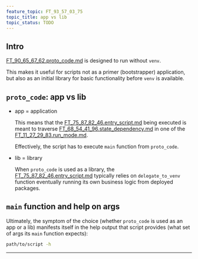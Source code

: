 ```yaml
---
feature_topic: FT_93_57_03_75
topic_title: app vs lib
topic_status: TODO
---
```


## Intro

[FT_90_65_67_62.proto_code.md][FT_90_65_67_62.proto_code.md] is designed to run without `venv`.

This makes it useful for scripts not as a primer (bootstrapper) application,
but also as an initial library for basic functionality before `venv` is available.

## `proto_code`: app vs lib

*   app = application

    This means that the [FT_75_87_82_46.entry_script.md][FT_75_87_82_46.entry_script.md] being executed
    is meant to traverse [FT_68_54_41_96.state_dependency.md][FT_68_54_41_96.state_dependency.md] in
    one of the [FT_11_27_29_83.run_mode.md][FT_11_27_29_83.run_mode.md].

    Effectively, the script has to execute `main` function from `proto_code`.

*   lib = library

    When `proto_code` is used as a library, the [FT_75_87_82_46.entry_script.md][FT_75_87_82_46.entry_script.md]
    typically relies on `delegate_to_venv` function eventually running its own business logic from deployed packages.

## `main` function and help on args

Ultimately, the symptom of the choice (whether `proto_code` is used as an app or a lib)
manifests itself in the help output that script provides (what set of args its `main` function expects):

```sh
path/to/script -h
```

---

[FT_90_65_67_62.proto_code.md]: FT_90_65_67_62.proto_code.md
[FT_75_87_82_46.entry_script.md]: FT_75_87_82_46.entry_script.md
[FT_68_54_41_96.state_dependency.md]: FT_68_54_41_96.state_dependency.md
[FT_11_27_29_83.run_mode.md]: FT_11_27_29_83.run_mode.md
